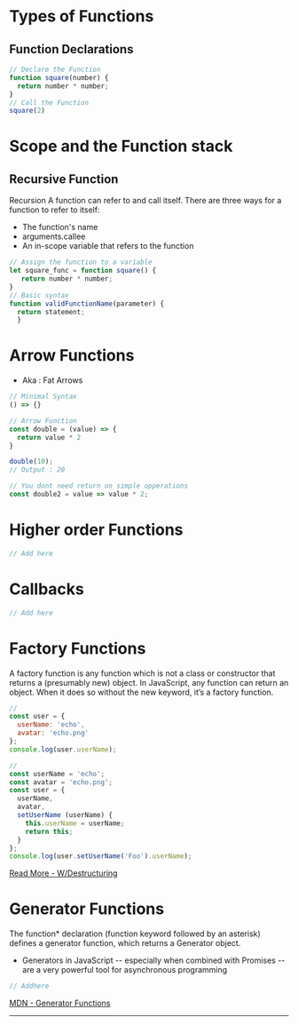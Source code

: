 # Types of Functions

## Function Declarations

```Javascript
// Declare the Function
function square(number) {
  return number * number;
}
// Call the Function
square(2)
```

# Scope and the Function stack

## Recursive Function

Recursion
A function can refer to and call itself. There are three ways for a function to refer to itself:

- The function's name
- arguments.callee
- An in-scope variable that refers to the function

```Javascript
// Assign the function to a variable
let square_func = function square() {
   return number * number;
}
// Basic syntax
function validFunctionName(parameter) {
  return statement;
  }
```

# Arrow Functions

- Aka : Fat Arrows

```Javascript
// Minimal Syntax
() => {}

// Arrow Function
const double = (value) => {
  return value * 2
}

double(10);
// Output : 20

// You dont need return on simple opperations
const double2 = value => value * 2;
```

# Higher order Functions

```Javascript
// Add here
```

# Callbacks

```Javascript
// Add here
```

# Factory Functions

A factory function is any function which is not a class or constructor that returns a (presumably new) object. In JavaScript, any function can return an object. When it does so without the new keyword, it’s a factory function.

```Javascript
//
const user = {
  userName: 'echo',
  avatar: 'echo.png'
};
console.log(user.userName);

//
const userName = 'echo';
const avatar = 'echo.png';
const user = {
  userName,
  avatar,
  setUserName (userName) {
    this.userName = userName;
    return this;
  }
};
console.log(user.setUserName('Foo').userName);
```

[Read More - W/Destructuring](https://medium.com/javascript-scene/javascript-factory-functions-with-es6-4d224591a8b1)

# Generator Functions

The function\* declaration (function keyword followed by an asterisk) defines a generator function, which returns a Generator object.

- Generators in JavaScript -- especially when combined with Promises -- are a very powerful tool for asynchronous programming

```Javascript
// Addhere
```

[MDN - Generator Functions](https://developer.mozilla.org/en-US/docs/Web/JavaScript/Reference/Statements/function*)

---
